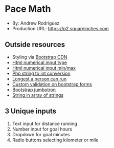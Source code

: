 # Pace Math
+ By: Andrew Rodriguez
+ Production URL: <https://p2.squareinches.com>

## Outside resources
+ Styling via [Bootstrap CDN](https://www.bootstrapcdn.com)
+ [Html numerical input type](https://developer.mozilla.org/en-US/docs/Web/HTML/Element/input/number)
+ [Html numerical input min/max](https://www.w3schools.com/tags/att_input_min.asp)
+ [Php string to int conversion](https://stackoverflow.com/questions/8529656/how-do-i-convert-a-string-to-a-number-in-php)
+ [Longest a person can run](https://www.adventure-journal.com/2015/11/whats-the-farthest-anyone-has-ever-run-without-stopping/)
+ [Custom validation on bootstrap forms](https://getbootstrap.com/docs/4.0/components/forms/#custom-styles)
+ [Bootstrap jumbotron](https://getbootstrap.com/docs/4.0/components/jumbotron/)
+ [String in array of strings](http://php.net/manual/en/function.in-array.php)

## 3 Unique inputs
1. Text input for distance running
2. Number input for goal hours
3. Dropdown for goal minutes
4. Radio buttons selecting kilometer or mile
